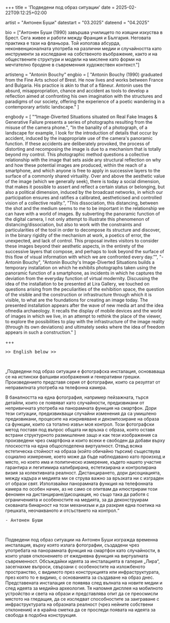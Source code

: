 +++
title = 'Подведени под образ ситуации'
date = 2025-02-22T09:12:25+02:00

artist = "Антонен Буши"
datestart = "03.2025"
dateend = "04.2025"

bio = ["Антонен Буши (1990) завършва училището по изящни изкуства в Брест. Сега живее и работи между Франция и България. Неговата практика е тази на фланьора. Той използва абсурда, неконвенционалната употреба на различни медии и случайността като инструменти за изследване на собственото въображение, както и на обществените структури и модели на мислене като форми на мечтателно бродене в съвременния художествен контекст."]

artisteng = "Antonin Bouchy"
engbio = [
  "Antonin Bouchy (1990) graduated from the Fine Arts school of Brest. He now lives and works between France and Bulgaria. His practice is akin to that of a flâneur. Antonin uses the absurd, misappropriation, chance and accident as tools to develop a reflection aimed at confronting his own imagination with the structures and paradigms of our society, offering the experience of a poetic wandering in a contemporary artistic landscape."
]

engbody = [
  "“Image-Diverted Situations situated on Real Fake Images & Generative Failure presents a series of photographs resulting from the misuse of the camera phone.",
  "In the banality of a photograph, of a landscape for example, I look for the introduction of details that occur by accident, induced by the inappropriate use of the camera's panoramic function. If these accidents are deliberately provoked, the process of distorting and recomposing the image is due to a mechanism that is totally beyond my control. This photographic method questions a collective relationship with the image that sets aside any structural reflection on why and how these potential images are produced, within the reach of a smartphone, and which anyone is free to apply in successive layers to the surface of a commonly shared virtuality. Over and above the aesthetic value of the image (which we generally seek), there is today a social dimension, that makes it possible to assert and reflect a certain status or belonging, but also a political dimension, induced by the broadcast networks, in which our participation ensures and ratifies a calibrated, aestheticised and controlled vision of a collective reality.",
  "This dissociation, this distancing, between the shot and the medium seems to me to be important in the relationship we can have with a world of images. By subverting the panoramic function of the digital camera, I not only attempt to illustrate this phenomenon of distancing/dissociation, but also to work with the constraints and particularities of the tool in order to decompose its structure and discover, in the binary rigidity of the mechanism at work, a poetics of error, the unexpected, and lack of control. This proposal invites visitors to consider these images beyond their aesthetic aspects, in the entirety of the successive layers that compose, and perhaps to look beyond the surface of this flow of visual information with which we are confronted every day.”",
  "- Antonin Bouchy",
  "Antonin Bouchy's Image-Diverted Situations builds a temporary installation on which he exhibits photographs taken using the panoramic function of a smartphone, as incidents in which he captures the deviation from the everyday function of virtual modernity. Discussing the idea of ​​the installation to be presented at Lira Gallery, we touched on questions arising from the peculiarities of the exhibition space, the question of the visible and the construction or infrastructure through which it is visible, to what are the foundations for creating an image today. The presented installation appears after the wave of new media art and the idea of ​​media archaeology. It recalls the display of mobile devices and the world of images in which we live, in an attempt to rethink the place of the viewer, to explore the possibilities to play with the infrastructure of the image reality (through its own deviations) and ultimately seeks where the idea of ​​freedom appears in such a construction."
]

+++

<pre>>> English below >></pre>
<br>

„Подведени под образ ситуации е фотографска инсталация, основаваща се на истински фалшиви изображения и генеративни грешки. Произведението представя серия от фотографии, които са резултат от неправилната употреба на телефонна камера.

В баналността на една фотография, например пейзажната, търся детайли, които се появяват като случайности, предизвикани от непривичната употреба на панорамната функция на смартфон. Дори тези ситуации, предизвикващи случайни изменения да са умишлено предизвикани, процесите на изкривяване и декомпозиране на образа са функции, които са тотално извън моя контрол.
Този фотографски метод поставя под въпрос общата ни връзка с образа, която оставя встрани структурното размишление защо и как тези изображения са произведени чрез смартфона и които всеки е свободен да добави върху плоскостта на една общосподелена виртуалност. Отвъд всяка естетическа стойност на образа (който обичайно търсим) съществува социално измерение, което може да бъде наблюдавано като произход и място, но което има и политическо измерение, където нашето участие гарантира и легитимира калибрирана, естетизирана и контролирана визия за колективната реалност.
Дистанцирането, дори дисоциацията, между кадъра и медията ми се струва важно за връзката ни с изграден от образи свят. Използвайки панорамната функция на телефонната камера по особен начин, аз не само се опитвам да илюстрирам този феномен на дистанциране/дисоциация, но също така да работя с ограниченията и особеностите на медията, за да деконструирам скованата бинарност на този механизъм и да разкрия една поетика на грешката, неочакваното и отсъствието на контрол.“

<pre>- Антонен Буши</pre>
<br>

Подведени под образ ситуации на Антонен Буши изгражда временна инсталация, върху която излага фотографии, създадени чрез употребата на панорамната функция на смартфон като случайности, в които улавя отклонението от ежедневна функция на виртуалната съвременност. Обсъждайки идеята за инсталацията в галерия „Лира“, засегнахме въпроси, свързани с особеностите на изложбеното пространство, с видимото през конструкцията или инфраструктурата, през която то е видимо, с основанията за създаване на образ днес. Представената инсталация се появява след вълната на новите медии и след идеята за медийна археология. Тя напомня дисплея на мобилното устройство и света на образи и представлява опит да се преосмисли мястото на гледащия, да се изследват способностите за заиграване с инфраструктурата на образната реалност (чрез нейните собствени отклонения) и в крайна сметка да се проследи появата на идеята за свобода в подобна конструкция.
